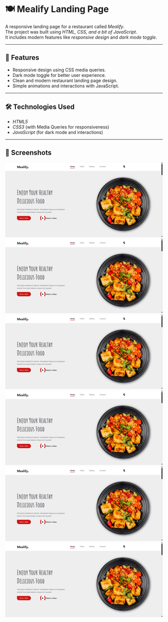 # 🍽 Mealify Landing Page

A responsive landing page for a restaurant called *Mealify*.  
The project was built using *HTML, CSS, and a bit of JavaScript*.  
It includes modern features like *responsive design* and *dark mode toggle*.

---

## 🚀 Features
- Responsive design using CSS media queries.  
- Dark mode toggle for better user experience.  
- Clean and modern restaurant landing page design.  
- Simple animations and interactions with JavaScript.  

---

## 🛠 Technologies Used
- *HTML5*  
- *CSS3* (with Media Queries for responsiveness)  
- *JavaScript* (for dark mode and interactions)  

---

## 📸 Screenshots
![Home Page](images/Mealify-screen/screen1.png)
![Chefs Page](images/Mealify-screen/screen1.png)
![Gallery Page](images/Mealify-screen/screen1.png)
![Contact Information Page](images/Mealify-screen/screen1.png)
![Contact Form Page](images/Mealify-screen/screen1.png)
![Footer Page](images/Mealify-screen/screen1.png)
